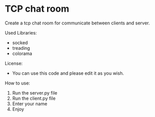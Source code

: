# TCP chat room
Create a tcp chat room for communicate between clients and server.

Used Libraries:
- socked
- treading
- colorama

License:
 - You can use this code and please edit it as you wish.

How to use:
1. Run the server.py file
2. Run the client.py file
3. Enter your name
4. Enjoy